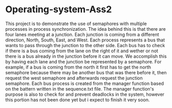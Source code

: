 # Operating-system-Ass2
This project is to demonstrate the use of semaphores with multiple processes in process synchronization. The idea behind this is that there are four lanes meeting at a junction. Each junction is coming from a different direction, North, South, East, and West. Each process represents a bus that wants to pass through the junction to the other side. Each bus has to check if there is a bus coming from the lane on the right of it and wether or not there is a bus already in the junction before it can move. We accomplish this by having each lane and the junction be represented by a semaphore. For example, if a bus is coming from the north it first has to get the north semaphore because there may be another bus that was there before it, then request the west semaphore and afterwards request the junction semaphore. Each bus process is created from the manager function based on the battern written in the sequence.txt file. The manager function's purpose is also to check for and prevent deadlocks in the system, however this portion has not been done yet but i expect to finish it very soon. 
